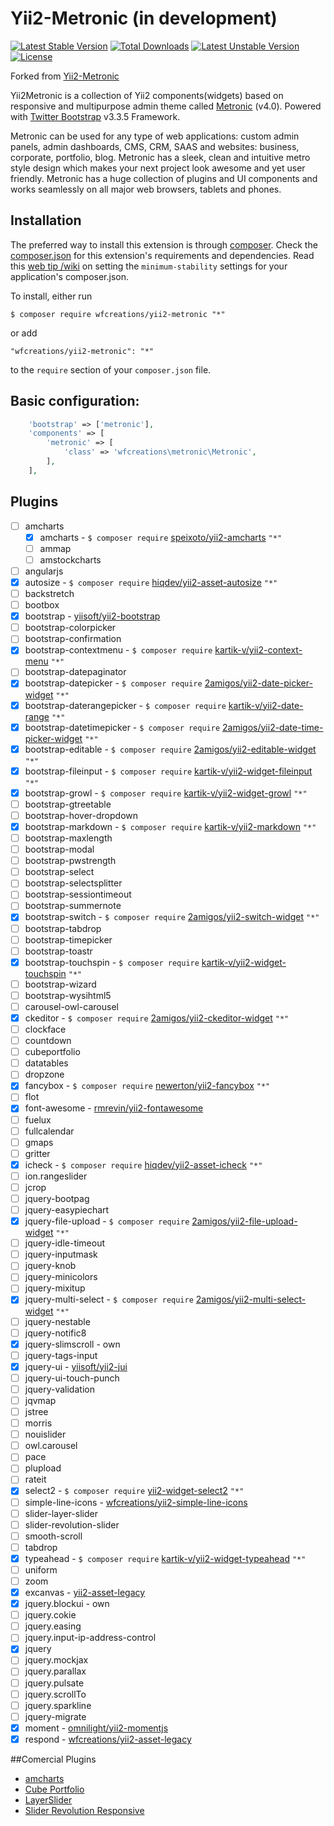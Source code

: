 Yii2-Metronic (in development)
======================

[![Latest Stable Version](https://poser.pugx.org/wfcreations/yii2-metronic/v/stable)](https://packagist.org/packages/wfcreations/yii2-metronic) [![Total Downloads](https://poser.pugx.org/wfcreations/yii2-metronic/downloads)](https://packagist.org/packages/wfcreations/yii2-metronic) [![Latest Unstable Version](https://poser.pugx.org/wfcreations/yii2-metronic/v/unstable)](https://packagist.org/packages/wfcreations/yii2-metronic) [![License](https://poser.pugx.org/wfcreations/yii2-metronic/license)](https://packagist.org/packages/wfcreations/yii2-metronic)

Forked from [Yii2-Metronic](https://github.com/hustshenl/yii2-metronic)

Yii2Metronic is a collection of Yii2 components(widgets) based on responsive and multipurpose admin theme
called [Metronic](http://www.keenthemes.com/preview/index.php?theme=metronic) (v4.0). Powered with [Twitter Bootstrap](http://getbootstrap.com/) v3.3.5 Framework.

Metronic can be used for any type of web applications: custom admin panels, admin dashboards, CMS, CRM, SAAS and websites: business, corporate, portfolio, blog.
Metronic has a sleek, clean and intuitive metro style design which makes your next project look awesome and yet user
friendly. Metronic has a huge collection of plugins and UI components and works seamlessly on all major web browsers,
tablets and phones.

## Installation

The preferred way to install this extension is through [composer](http://getcomposer.org/download/). Check the [composer.json](https://github.com/wfcreations/yii2-metronic/blob/master/composer.json) for this extension's requirements and dependencies. Read this [web tip /wiki](http://webtips.krajee.com/setting-composer-minimum-stability-application/) on setting the `minimum-stability` settings for your application's composer.json.

To install, either run

```
$ composer require wfcreations/yii2-metronic "*"
```

or add

```
"wfcreations/yii2-metronic": "*"
```

to the ```require``` section of your `composer.json` file.

## Basic configuration:
```php
    'bootstrap' => ['metronic'],
    'components' => [ 
        'metronic' => [
            'class' => 'wfcreations\metronic\Metronic',
        ],
    ],
```

## Plugins

- [ ] amcharts
  - [x] amcharts - ```$ composer require``` [speixoto/yii2-amcharts](https://github.com/speixoto/yii2-amcharts) ```"*"```
  - [ ] ammap
  - [ ] amstockcharts
- [ ] angularjs
- [x] autosize - ```$ composer require``` [hiqdev/yii2-asset-autosize](https://github.com/hiqdev/yii2-asset-autosize) ```"*"```
- [ ] backstretch
- [ ] bootbox
- [x] bootstrap - [yiisoft/yii2-bootstrap](https://github.com/yiisoft/yii2-bootstrap)
- [ ] bootstrap-colorpicker
- [ ] bootstrap-confirmation
- [x] bootstrap-contextmenu - ```$ composer require``` [kartik-v/yii2-context-menu](https://github.com/kartik-v/yii2-context-menu) ```"*"```
- [ ] bootstrap-datepaginator
- [x] bootstrap-datepicker - ```$ composer require``` [2amigos/yii2-date-picker-widget](https://github.com/2amigos/yii2-date-picker-widget) ```"*"```
- [x] bootstrap-daterangepicker - ```$ composer require``` [kartik-v/yii2-date-range](https://github.com/kartik-v/yii2-date-range) ```"*"```
- [x] bootstrap-datetimepicker - ```$ composer require``` [2amigos/yii2-date-time-picker-widget](https://github.com/2amigos/yii2-date-time-picker-widget) ```"*"```
- [x] bootstrap-editable - ```$ composer require``` [2amigos/yii2-editable-widget](https://github.com/2amigos/yii2-editable-widget) ```"*"```
- [x] bootstrap-fileinput - ```$ composer require``` [kartik-v/yii2-widget-fileinput](https://github.com/kartik-v/yii2-widget-fileinput) ```"*"```
- [x] bootstrap-growl - ```$ composer require``` [kartik-v/yii2-widget-growl](https://github.com/kartik-v/yii2-widget-growl) ```"*"```
- [ ] bootstrap-gtreetable
- [ ] bootstrap-hover-dropdown
- [x] bootstrap-markdown - ```$ composer require``` [kartik-v/yii2-markdown](https://github.com/kartik-v/yii2-markdown) ```"*"```
- [ ] bootstrap-maxlength
- [ ] bootstrap-modal
- [ ] bootstrap-pwstrength
- [ ] bootstrap-select
- [ ] bootstrap-selectsplitter
- [ ] bootstrap-sessiontimeout
- [ ] bootstrap-summernote
- [x] bootstrap-switch - ```$ composer require``` [2amigos/yii2-switch-widget](https://github.com/2amigos/yii2-switch-widget) ```"*"```
- [ ] bootstrap-tabdrop
- [ ] bootstrap-timepicker
- [ ] bootstrap-toastr
- [x] bootstrap-touchspin - ```$ composer require``` [kartik-v/yii2-widget-touchspin](https://github.com/kartik-v/yii2-widget-touchspin) ```"*"```
- [ ] bootstrap-wizard
- [ ] bootstrap-wysihtml5
- [ ] carousel-owl-carousel
- [x] ckeditor - ```$ composer require``` [2amigos/yii2-ckeditor-widget](https://github.com/2amigos/yii2-ckeditor-widget) ```"*"```
- [ ] clockface
- [ ] countdown
- [ ] cubeportfolio
- [ ] datatables
- [ ] dropzone
- [x] fancybox  - ```$ composer require``` [newerton/yii2-fancybox](https://github.com/newerton/yii2-fancybox) ```"*"```
- [ ] flot
- [x] font-awesome - [rmrevin/yii2-fontawesome](https://github.com/rmrevin/yii2-fontawesome)
- [ ] fuelux
- [ ] fullcalendar
- [ ] gmaps
- [ ] gritter
- [x] icheck - ```$ composer require``` [hiqdev/yii2-asset-icheck](https://github.com/hiqdev/yii2-asset-icheck) ```"*"```
- [ ] ion.rangeslider
- [ ] jcrop
- [ ] jquery-bootpag
- [ ] jquery-easypiechart
- [x] jquery-file-upload - ```$ composer require``` [2amigos/yii2-file-upload-widget](https://github.com/2amigos/yii2-file-upload-widget) ```"*"```
- [ ] jquery-idle-timeout
- [ ] jquery-inputmask
- [ ] jquery-knob
- [ ] jquery-minicolors
- [ ] jquery-mixitup
- [x] jquery-multi-select - ```$ composer require``` [2amigos/yii2-multi-select-widget](https://github.com/2amigos/yii2-multi-select-widget) ```"*"```
- [ ] jquery-nestable
- [ ] jquery-notific8
- [x] jquery-slimscroll - own
- [ ] jquery-tags-input
- [x] jquery-ui - [yiisoft/yii2-jui](https://github.com/yiisoft/yii2-jui)
- [ ] jquery-ui-touch-punch
- [ ] jquery-validation
- [ ] jqvmap
- [ ] jstree
- [ ] morris
- [ ] nouislider
- [ ] owl.carousel
- [ ] pace
- [ ] plupload
- [ ] rateit
- [x] select2 - ```$ composer require``` [yii2-widget-select2](https://github.com/kartik-v/yii2-widget-select2) ```"*"```
- [ ] simple-line-icons - [wfcreations/yii2-simple-line-icons](https://github.com/wfcreations/yii2-simple-line-icons)
- [ ] slider-layer-slider
- [ ] slider-revolution-slider
- [ ] smooth-scroll
- [ ] tabdrop
- [x] typeahead - ```$ composer require``` [kartik-v/yii2-widget-typeahead](https://github.com/kartik-v/yii2-widget-typeahead) ```"*"```
- [ ] uniform
- [ ] zoom
- [x] excanvas - [yii2-asset-legacy](https://github.com/wfcreations/yii2-asset-legacy)
- [x] jquery.blockui - own
- [ ] jquery.cokie
- [ ] jquery.easing
- [ ] jquery.input-ip-address-control
- [x] jquery
- [ ] jquery.mockjax
- [ ] jquery.parallax
- [ ] jquery.pulsate
- [ ] jquery.scrollTo
- [ ] jquery.sparkline
- [ ] jquery-migrate
- [x] moment - [omnilight/yii2-momentjs](https://github.com/omnilight/yii2-momentjs)
- [x] respond - [wfcreations/yii2-asset-legacy](https://github.com/wfcreations/yii2-asset-legacy)

##Comercial Plugins

- [amcharts](http://www.amcharts.com/)
- [Cube Portfolio](http://scriptpie.com/cubeportfolio/live-preview/)
- [LayerSlider](http://kreaturamedia.com/layerslider-responsive-jquery-slider-plugin/)
- [Slider Revolution Responsive](http://themes.themepunch.com/?theme=revolution_jq)